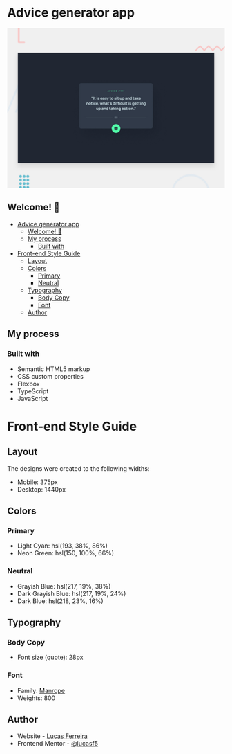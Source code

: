 # Advice generator app

![Design preview for the Advice generator app coding challenge](./assets/design/desktop-preview.jpg)

## Welcome! 👋

- [Advice generator app](#advice-generator-app)
  - [Welcome! 👋](#welcome-)
  - [My process](#my-process)
    - [Built with](#built-with)
- [Front-end Style Guide](#front-end-style-guide)
  - [Layout](#layout)
  - [Colors](#colors)
    - [Primary](#primary)
    - [Neutral](#neutral)
  - [Typography](#typography)
    - [Body Copy](#body-copy)
    - [Font](#font)
  - [Author](#author)

## My process

### Built with

- Semantic HTML5 markup
- CSS custom properties
- Flexbox
- TypeScript
- JavaScript

# Front-end Style Guide

## Layout

The designs were created to the following widths:

- Mobile: 375px
- Desktop: 1440px

## Colors

### Primary

- Light Cyan: hsl(193, 38%, 86%)
- Neon Green: hsl(150, 100%, 66%)

### Neutral

- Grayish Blue: hsl(217, 19%, 38%)
- Dark Grayish Blue: hsl(217, 19%, 24%)
- Dark Blue: hsl(218, 23%, 16%)

## Typography

### Body Copy

- Font size (quote): 28px

### Font

- Family: [Manrope](https://fonts.google.com/specimen/Manrope)
- Weights: 800


## Author

- Website - [Lucas Ferreira](https://lucasf5.github.io/Portifolio/)
- Frontend Mentor - [@lucasf5](https://www.frontendmentor.io/profile/lucasf5)
